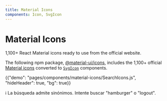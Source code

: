 ```yaml
---
title: Material Icons
components: Icon, SvgIcon
---
```


# Material Icons

<p class="description">1,100+ React Material icons ready to use from the official website.</p>

The following npm package, [@material-ui/icons](https://www.npmjs.com/package/@material-ui/icons), includes the 1,100+ official [Material icons](https://material.io/tools/icons/?style=baseline) converted to [`SvgIcon`](/api/svg-icon/) components.

{{"demo": "pages/components/material-icons/SearchIcons.js", "hideHeader": true, "bg": true}}

ℹ️ La búsqueda admite sinónimos. Intente buscar "hamburger" o "logout".
